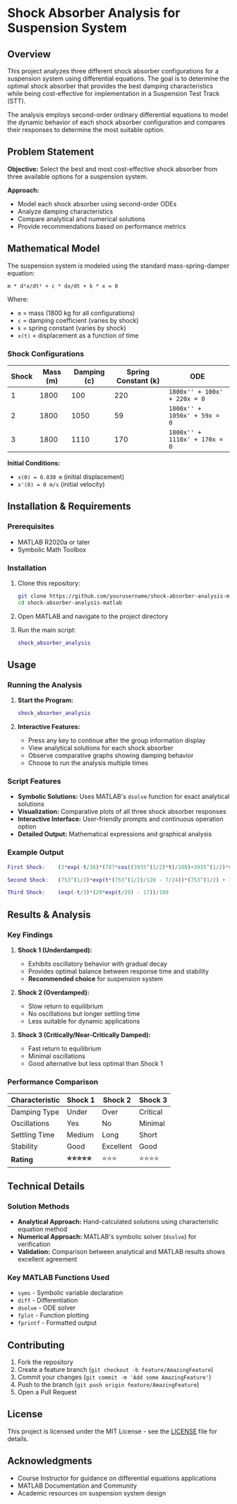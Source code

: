 # Shock Absorber Analysis for Suspension System

## Overview

This project analyzes three different shock absorber configurations for a suspension system using differential equations. The goal is to determine the optimal shock absorber that provides the best damping characteristics while being cost-effective for implementation in a Suspension Test Track (STT).

The analysis employs second-order ordinary differential equations to model the dynamic behavior of each shock absorber configuration and compares their responses to determine the most suitable option.

## Problem Statement

**Objective:** Select the best and most cost-effective shock absorber from three available options for a suspension system.

**Approach:** 
- Model each shock absorber using second-order ODEs
- Analyze damping characteristics
- Compare analytical and numerical solutions
- Provide recommendations based on performance metrics

## Mathematical Model

The suspension system is modeled using the standard mass-spring-damper equation:

```
m * d²x/dt² + c * dx/dt + k * x = 0
```

Where:
- `m` = mass (1800 kg for all configurations)
- `c` = damping coefficient (varies by shock)
- `k` = spring constant (varies by shock)
- `x(t)` = displacement as a function of time

### Shock Configurations

| Shock | Mass (m) | Damping (c) | Spring Constant (k) | ODE |
|-------|----------|-------------|---------------------|-----|
| 1     | 1800     | 100         | 220                 | `1800x'' + 100x' + 220x = 0` |
| 2     | 1800     | 1050        | 59                  | `1800x'' + 1050x' + 59x = 0` |
| 3     | 1800     | 1110        | 170                 | `1800x'' + 1110x' + 170x = 0` |

**Initial Conditions:**
- `x(0) = 0.030 m` (initial displacement)
- `x'(0) = 0 m/s` (initial velocity)

## Installation & Requirements

### Prerequisites
- MATLAB R2020a or later
- Symbolic Math Toolbox

### Installation
1. Clone this repository:
   ```bash
   git clone https://github.com/yourusername/shock-absorber-analysis-matlab.git
   cd shock-absorber-analysis-matlab
   ```

2. Open MATLAB and navigate to the project directory

3. Run the main script:
   ```matlab
   shock_absorber_analysis
   ```

## Usage

### Running the Analysis

1. **Start the Program:**
   ```matlab
   shock_absorber_analysis
   ```

2. **Interactive Features:**
   - Press any key to continue after the group information display
   - View analytical solutions for each shock absorber
   - Observe comparative graphs showing damping behavior
   - Choose to run the analysis multiple times

### Script Features

- **Symbolic Solutions:** Uses MATLAB's `dsolve` function for exact analytical solutions
- **Visualization:** Comparative plots of all three shock absorber responses
- **Interactive Interface:** User-friendly prompts and continuous operation option
- **Detailed Output:** Mathematical expressions and graphical analysis

### Example Output

```matlab
First Shock:    (3*exp(-t/36)*(787*cos((3935^(1/2)*t)/180)+3935^(1/2)*sin((3935^(1/2)*t)/180)))/78700

Second Shock:   (753^(1/2)*exp(t*(753^(1/2)/120 - 7/24))*(753^(1/2) + 35))/50200 - exp(-t*(753^(1/2)/120 + 7/24))*((7*753^(1/2))/10040 - 3/200)

Third Shock:    (exp(-t/3)*(20*exp(t/20) - 17))/100
```

## Results & Analysis

### Key Findings

1. **Shock 1 (Underdamped):**
   - Exhibits oscillatory behavior with gradual decay
   - Provides optimal balance between response time and stability
   - **Recommended choice** for suspension system

2. **Shock 2 (Overdamped):**
   - Slow return to equilibrium
   - No oscillations but longer settling time
   - Less suitable for dynamic applications

3. **Shock 3 (Critically/Near-Critically Damped):**
   - Fast return to equilibrium
   - Minimal oscillations
   - Good alternative but less optimal than Shock 1

### Performance Comparison

| Characteristic | Shock 1 | Shock 2 | Shock 3 |
|----------------|---------|---------|---------|
| Damping Type   | Under   | Over    | Critical|
| Oscillations   | Yes     | No      | Minimal |
| Settling Time  | Medium  | Long    | Short   |
| Stability      | Good    | Excellent| Good   |
| **Rating**     | **⭐⭐⭐⭐⭐** | ⭐⭐⭐ | ⭐⭐⭐⭐ |

## Technical Details

### Solution Methods
- **Analytical Approach:** Hand-calculated solutions using characteristic equation method
- **Numerical Approach:** MATLAB's symbolic solver (`dsolve`) for verification
- **Validation:** Comparison between analytical and MATLAB results shows excellent agreement

### Key MATLAB Functions Used
- `syms` - Symbolic variable declaration
- `diff` - Differentiation
- `dsolve` - ODE solver
- `fplot` - Function plotting
- `fprintf` - Formatted output

## Contributing

1. Fork the repository
2. Create a feature branch (`git checkout -b feature/AmazingFeature`)
3. Commit your changes (`git commit -m 'Add some AmazingFeature'`)
4. Push to the branch (`git push origin feature/AmazingFeature`)
5. Open a Pull Request

## License

This project is licensed under the MIT License - see the [LICENSE](LICENSE) file for details.

## Acknowledgments

- Course Instructor for guidance on differential equations applications
- MATLAB Documentation and Community
- Academic resources on suspension system design
